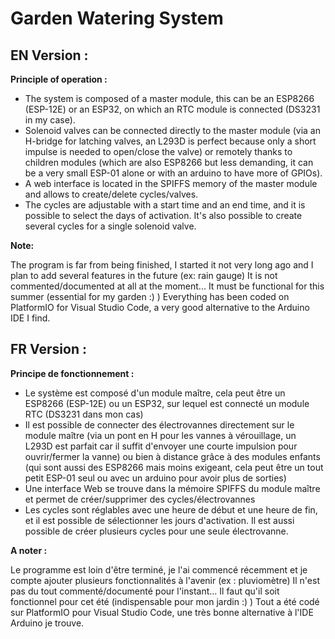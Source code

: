 # Garden Watering System

## EN Version :

**Principle of operation :**

 - The system is composed of a master module, this can be an ESP8266 (ESP-12E) or an ESP32, on which an RTC module is connected (DS3231 in my case).
 - Solenoid valves can be connected directly to the master module (via an H-bridge for latching valves, an L293D is perfect because only a short impulse is needed to open/close the valve) or remotely thanks to children modules (which are also ESP8266 but less demanding, it can be a very small ESP-01 alone or with an arduino to have more of GPIOs).
 - A web interface is located in the SPIFFS memory of the master module and allows to create/delete cycles/valves.
 - The cycles are adjustable with a start time and an end time, and it is possible to select the days of activation. It's also possible to create several cycles for a single solenoid valve.

**Note:**

The program is far from being finished, I started it not very long ago and I plan to add several features in the future (ex: rain gauge)
It is not commented/documented at all at the moment... It must be functional for this summer (essential for my garden :) )
Everything has been coded on PlatformIO for Visual Studio Code, a very good alternative to the Arduino IDE I find.

## FR Version :

**Principe de fonctionnement :**
 - Le système est composé d'un module maître, cela peut être un ESP8266 (ESP-12E) ou un ESP32, sur lequel est connecté un module RTC (DS3231 dans mon cas)
 -  Il est possible de connecter des électrovannes directement sur le module maître (via un pont en H pour les vannes à vérouillage, un L293D est parfait car il suffit d'envoyer une courte impulsion pour ouvrir/fermer la vanne) ou bien à distance grâce à des modules enfants (qui sont aussi des ESP8266 mais moins exigeant, cela peut être un tout petit ESP-01 seul ou avec un arduino pour avoir plus de sorties)
 -  Une interface Web se trouve dans la mémoire SPIFFS du module maître et permet de créer/supprimer des cycles/électrovannes
 -  Les cycles sont réglables avec une heure de début et une heure de fin, et il est possible de sélectionner les jours d'activation. Il est aussi possible de créer plusieurs cycles pour une seule électrovanne.

**A noter :**

Le programme est loin d'être terminé, je l'ai commencé récemment et je compte ajouter plusieurs fonctionnalités à l'avenir (ex : pluviomètre)
Il n'est pas du tout commenté/documenté pour l'instant... Il faut qu'il soit fonctionnel pour cet été (indispensable pour mon jardin :) )
Tout a été codé sur PlatformIO pour Visual Studio Code, une très bonne alternative à l'IDE Arduino je trouve.
